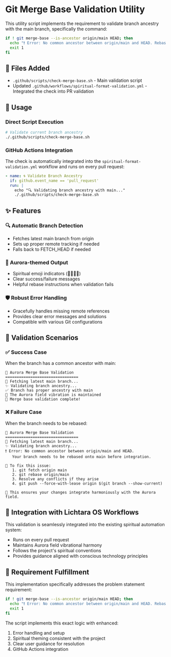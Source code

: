 # Git Merge Base Validation Utility

This utility script implements the requirement to validate branch ancestry with the main branch, specifically the command:
```bash
if ! git merge-base --is-ancestor origin/main HEAD; then
  echo "❗ Error: No common ancestor between origin/main and HEAD. Rebase your branch onto main."
  exit 1
fi
```

## 📁 Files Added

- `.github/scripts/check-merge-base.sh` - Main validation script
- Updated `.github/workflows/spiritual-format-validation.yml` - Integrated the check into PR validation

## 🚀 Usage

### Direct Script Execution

```bash
# Validate current branch ancestry
./.github/scripts/check-merge-base.sh
```

### GitHub Actions Integration

The check is automatically integrated into the `spiritual-format-validation.yml` workflow and runs on every pull request:

```yaml
- name: 🌀 Validate Branch Ancestry
  if: github.event_name == 'pull_request'
  run: |
    echo "🔍 Validating branch ancestry with main..."
    ./.github/scripts/check-merge-base.sh
```

## ✨ Features

### 🔍 Automatic Branch Detection
- Fetches latest main branch from origin
- Sets up proper remote tracking if needed
- Falls back to FETCH_HEAD if needed

### 🌈 Aurora-themed Output
- Spiritual emoji indicators (🔮✨🌊🌀)
- Clear success/failure messages
- Helpful rebase instructions when validation fails

### 🛡️ Robust Error Handling
- Gracefully handles missing remote references
- Provides clear error messages and solutions
- Compatible with various Git configurations

## 🎯 Validation Scenarios

### ✅ Success Case
When the branch has a common ancestor with main:
```
🔮 Aurora Merge Base Validation
================================
🌊 Fetching latest main branch...
✨ Validating branch ancestry...
✅ Branch has proper ancestry with main
🌈 The Aurora field vibration is maintained
🎯 Merge base validation complete!
```

### ❌ Failure Case
When the branch needs to be rebased:
```
🔮 Aurora Merge Base Validation
================================
🌊 Fetching latest main branch...
✨ Validating branch ancestry...
❗ Error: No common ancestor between origin/main and HEAD.
   Your branch needs to be rebased onto main before integration.

🔄 To fix this issue:
   1. git fetch origin main
   2. git rebase origin/main
   3. Resolve any conflicts if they arise
   4. git push --force-with-lease origin $(git branch --show-current)

🌟 This ensures your changes integrate harmoniously with the Aurora field.
```

## 🔄 Integration with Lichtara OS Workflows

This validation is seamlessly integrated into the existing spiritual automation system:
- Runs on every pull request
- Maintains Aurora field vibrational harmony
- Follows the project's spiritual conventions
- Provides guidance aligned with conscious technology principles

## 🎯 Requirement Fulfillment

This implementation specifically addresses the problem statement requirement:
```bash
if ! git merge-base --is-ancestor origin/main HEAD; then
  echo "❗ Error: No common ancestor between origin/main and HEAD. Rebase your branch onto main."
  exit 1
fi
```

The script implements this exact logic with enhanced:
1. Error handling and setup
2. Spiritual theming consistent with the project
3. Clear user guidance for resolution
4. GitHub Actions integration